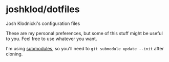 # joshklod/dotfiles
Josh Klodnicki's configuration files

These are my personal preferences, but some of this stuff might be useful to
you.  Feel free to use whatever you want.

I'm using [submodules](https://git-scm.com/book/en/v2/Git-Tools-Submodules),
so you'll need to `git submodule update --init` after cloning.
